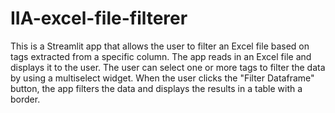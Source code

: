 # IIA-excel-file-filterer
This is a Streamlit app that allows the user to filter an Excel file based on tags extracted from a specific column. The app reads in an Excel file and displays it to the user. The user can select one or more tags to filter the data by using a multiselect widget. When the user clicks the "Filter Dataframe" button, the app filters the data and displays the results in a table with a border.

